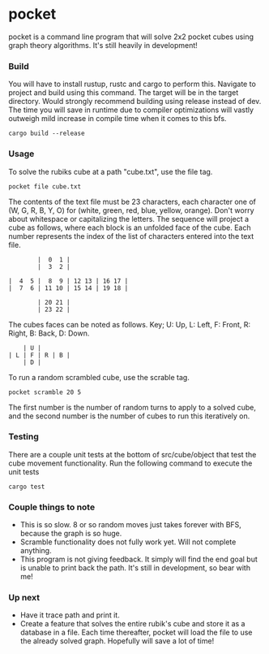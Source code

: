 # pocket

pocket is a command line program that will solve 2x2 pocket cubes using graph theory algorithms. It's still heavily in development!

### Build

You will have to install rustup, rustc and cargo to perform this. Navigate to project and build using this command. The target will be in the target directory. Would strongly recommend building using release instead of dev. The time you will save in runtime due to compiler optimizations will vastly outweigh mild increase in compile time when it comes to this bfs.

`cargo build --release`

### Usage

To solve the rubiks cube at a path "cube.txt", use the file tag.

`pocket file cube.txt`

The contents of the text file must be 23 characters, each character one of (W, G, R, B, Y, O) for (white, green, red, blue, yellow, orange). Don't worry about whitespace or capitalizing the letters. The sequence will project a cube as follows, where each block is an unfolded face of the cube. Each number represents the index of the list of characters entered into the text file.

```
        |  0  1 |
        |  3  2 |

|  4  5 |  8  9 | 12 13 | 16 17 |
|  7  6 | 11 10 | 15 14 | 19 18 |

        | 20 21 |
        | 23 22 |
```
The cubes faces can be noted as follows. Key; U: Up, L: Left, F: Front, R: Right, B: Back, D: Down.
```
    | U |
| L | F | R | B |
    | D |
```

To run a random scrambled cube, use the scrable tag.

`pocket scramble 20 5`

The first number is the number of random turns to apply to a solved cube, and the second number is the number of cubes to run this iteratively on.

### Testing

There are a couple unit tests at the bottom of src/cube/object that test the cube movement functionality. Run the following command to execute the unit tests

`cargo test`

### Couple things to note
* This is so slow. 8 or so random moves just takes forever with BFS, because the graph is so huge.
* Scramble functionality does not fully work yet. Will not complete anything.
* This program is not giving feedback. It simply will find the end goal but is unable to print back the path. It's still in development, so bear with me!

### Up next
* Have it trace path and print it.
* Create a feature that solves the entire rubik's cube and store it as a database in a file. Each time thereafter, pocket will load the file to use the already solved graph. Hopefully will save a lot of time!